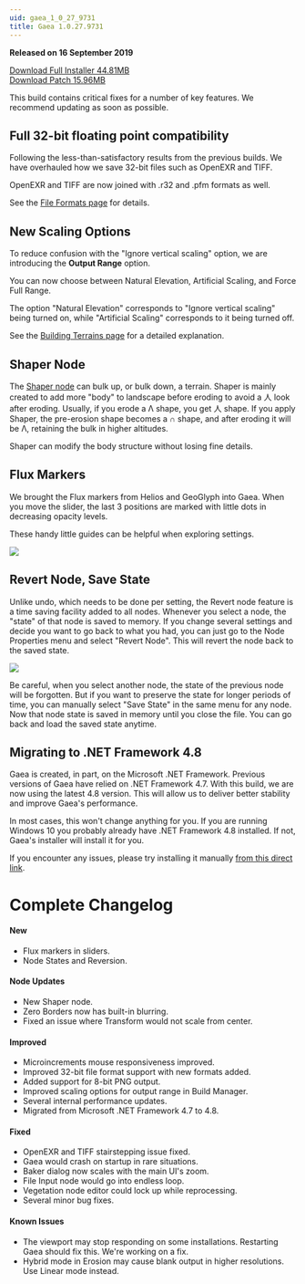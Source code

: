 ```yaml
---
uid: gaea_1_0_27_9731
title: Gaea 1.0.27.9731
---
```



**Released on 16 September 2019**

<a href="http://viridian.quadspinner.com/gaea/Gaea-1.0.27b.exe">Download Full Installer 44.81MB</a> <br>
<a href="http://viridian.quadspinner.com/gaea/Gaea-1.0.27bP.exe">Download Patch 15.96MB</a> <br>


<div class="release-note">

This build contains critical fixes for a number of key features. We recommend updating as soon as possible.

## Full 32-bit floating point compatibility

Following the less-than-satisfactory results from the previous builds. We have overhauled how we save 32-bit files such as OpenEXR and TIFF.

OpenEXR and TIFF are now joined with .r32 and .pfm formats as well.

See the [File Formats page](https://docs.quadspinner.com/Guide/Build/FileFormats.html) for details.

## New Scaling Options

To reduce confusion with the "Ignore vertical scaling" option, we are introducing the **Output Range** option.

You can now choose between Natural Elevation, Artificial Scaling, and Force Full Range.

The option "Natural Elevation" corresponds to "Ignore vertical scaling" being turned on, while "Artificial Scaling" corresponds to it being turned off.

See the [Building Terrains page](https://docs.quadspinner.com/Guide/Build/Building.html) for a detailed explanation.

## Shaper Node

The [Shaper node](https://docs.quadspinner.com/Reference/Adjustments/Shaper.html) can bulk up, or bulk down, a terrain. Shaper is mainly created to add more "body" to landscape before eroding to avoid a 人 look after eroding. Usually, if you erode a Λ shape, you get 人 shape. If you apply Shaper, the pre-erosion shape becomes a ∩ shape, and after eroding it will be Λ, retaining the bulk in higher altitudes.

Shaper can modify the body structure without losing fine details.

## Flux Markers

We brought the Flux markers from Helios and GeoGlyph into Gaea. When you move the slider, the last 3 positions are marked with little dots in decreasing opacity levels.

These handy little guides can be helpful when exploring settings.

![](http://malachite.blob.core.windows.net/gaea/changelog/1_0_27/Flux.png)

## Revert Node, Save State

Unlike undo, which needs to be done per setting, the Revert node feature is a time saving facility added to all nodes. Whenever you select a node, the "state" of that node is saved to memory. If you change several settings and decide you want to go back to what you had, you can just go to the Node Properties menu and select "Revert Node". This will revert the node back to the saved state.

![](http://malachite.blob.core.windows.net/gaea/changelog/1_0_27/Revert.png)

Be careful, when you select another node, the state of the previous node will be forgotten. But if you want to preserve the state for longer periods of time, you can manually select "Save State" in the same menu for any node. Now that node state is saved in memory until you close the file. You can go back and load the saved state anytime.

## Migrating to .NET Framework 4.8

Gaea is created, in part, on the Microsoft .NET Framework. Previous versions of Gaea have relied on .NET Framework 4.7. With this build, we are now using the latest 4.8 version. This will allow us to deliver better stability and improve Gaea's performance.

In most cases, this won't change anything for you. If you are running Windows 10 you probably already have .NET Framework 4.8 installed. If not, Gaea's installer will install it for you.

If you encounter any issues, please try installing it manually [from this direct link](https://dotnet.microsoft.com/download/thank-you/net48).

# Complete Changelog

#### New
- Flux markers in sliders.
- Node States and Reversion.

#### Node Updates
- New Shaper node.
- Zero Borders now has built-in blurring.
- Fixed an issue where Transform would not scale from center.

#### Improved
- Microincrements mouse responsiveness improved.
- Improved 32-bit file format support with new formats added.
- Added support for 8-bit PNG output.
- Improved scaling options for output range in Build Manager.
- Several internal performance updates.
- Migrated from Microsoft .NET Framework 4.7 to 4.8.

#### Fixed
- OpenEXR and TIFF stairstepping issue fixed.
- Gaea would crash on startup in rare situations.
- Baker dialog now scales with the main UI's zoom.
- File Input node would go into endless loop.
- Vegetation node editor could lock up while reprocessing.
- Several minor bug fixes.

#### Known Issues
- The viewport may stop responding on some installations. Restarting Gaea should fix this. We're working on a fix.
- Hybrid mode in Erosion may cause blank output in higher resolutions. Use Linear mode instead.
</div>
